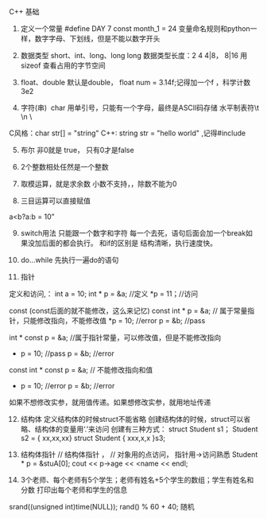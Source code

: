 C++ 基础
1. 定义一个常量
#define DAY 7
const month_1 = 24
变量命名规则和python一样，数字字母、下划线，但是不能以数字开头

2. 数据类型 short、int、long、long long
数据类型长度：2 4 4|8， 8|16
用sizeof 查看占用的字节空间

3. float、double
默认是double， float num = 3.14f;记得加一个f ，科学计数3e2 

4. 字符(串) 
char 用单引号，只能有一个字母，最终是ASCII码存储
水平制表符\t  \n \\

C风格：char str[] = "string"
C++: string str = "hello world" ,记得#include <string>

5. 布尔
非0就是 true， 只有0才是false

6. 2个整数相处任然是一个整数

7. 取模运算，就是求余数
小数不支持，，除数不能为0

8. 三目运算可以直接赋值

a<b?a:b = 10”

9. switch用法
只能跟一个数字和字符
每一个去死，语句后面会加一个break如果没加后面的都会执行。
和if的区别是 结构清晰，执行速度快。

10. do…while 先执行一遍do的语句

11. 指针

定义和访问,：
int a = 10;
int * p = &a; //定义
*p = 11；//访问

const (const后面的就不能修改，这么来记忆)
const int * p = &a; // 属于常量指针，只能修改指向，不能修改值
*p = 10; //error
p = &b; //pass

int * const p = &a; //属于指针常量，可以修改值，但是不能修改指向
* p = 10; //pass
p = &b; //error

const int * const p = &a; // 不能修改指向和值
* p = 10; //error
p = &b; //error

如果不想修改实参，就用值传递。如果想修改实参，就用地址传递

12. 结构体
定义结构体的时候struct不能省略
创建结构体的时候，struct可以省略、结构体的变量用‘.’来访问
创建有三种方式：
struct Student s1；
Student s2 = { xx,xx,xx}
struct Student {
xxx,x,x
}s3;

13. 结构体指针
// 结构体指针 ，
// 对象用的点访问， 指针用->访问熟悉
Student * p = &stuA[0];
cout << p->age << <<p->name << endl;

14. 3个老师、每个老师有5个学生；老师有姓名+5个学生的数组；学生有姓名和分数
打印出每个老师和学生的信息

srand((unsigned int)time(NULL)); rand() % 60 + 40;  随机
